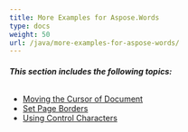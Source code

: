 ```yaml
---
title: More Examples for Aspose.Words
type: docs
weight: 50
url: /java/more-examples-for-aspose-words/
---
```


###### **This section includes the following topics:**

- [Moving the Cursor of Document](https://docs.aspose.com/words/java/moving-the-cursor-of-document/)
- [Set Page Borders](https://docs.aspose.com/words/java/set-page-borders/)
- [Using Control Characters](https://docs.aspose.com/words/java/using-control-characters/)
